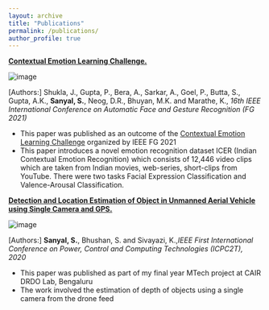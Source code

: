 ```yaml
---
layout: archive
title: "Publications"
permalink: /publications/
author_profile: true
---
```


<b>[Contextual Emotion Learning Challenge.](../files/paper2.pdf)</b> <br>

![image](https://user-images.githubusercontent.com/41544905/152628263-bddc7674-5316-4acc-aed4-beb5bd34123c.png)

[Authors:] Shukla, J., Gupta, P., Bera, A., Sarkar, A., Goel, P., Butta, S., Gupta, A.K., **Sanyal, S.**, Neog, D.R., Bhuyan, M.K. and Marathe, K., <i>16th IEEE International Conference on Automatic Face and Gesture Recognition (FG 2021)</i>
- This paper was published as an outcome of the [Contextual Emotion Learning Challenge](https://sites.google.com/iiitd.ac.in/contextualemotionrecognition) organized by IEEE FG 2021
- This paper introduces a novel emotion recognition dataset ICER (Indian Contextual Emotion Recognition) which consists of 12,446 video clips which are taken from Indian movies, web-series, short-clips from YouTube. There were two tasks Facial Expression Classification and Valence-Arousal Classification.

<b>[Detection and Location Estimation of Object in Unmanned Aerial Vehicle using Single Camera and GPS.](../files/paper1.pdf)</b> <br>

![image](https://user-images.githubusercontent.com/41544905/152628619-4f70ae24-50d8-49e9-8dad-6c33a7a00676.png)

[Authors:] **Sanyal, S.**, Bhushan, S. and Sivayazi, K.,<i>IEEE First International Conference on Power, Control and Computing Technologies (ICPC2T), 2020</i>
- This paper was published as part of my final year MTech project at CAIR DRDO Lab, Bengaluru
- The work involved the estimation of depth of objects using a single camera from the drone feed
